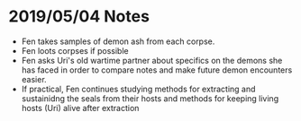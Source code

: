 <!-- TITLE: Fenius Notes 2019 05 04 -->
<!-- SUBTITLE: A quick summary of Fenius Notes 2019 05 04 -->

# 2019/05/04 Notes
* Fen takes samples of demon ash from each corpse. 
* Fen loots corpses if possible
* Fen asks Uri's old wartime partner about specifics on the demons she has faced in order to compare notes and make future demon encounters easier.  
*  If practical, Fen continues studying methods for extracting and sustainidng the seals from their hosts and methods for keeping living hosts (Uri) alive after extraction